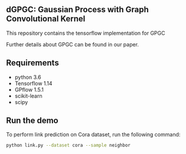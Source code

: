 ## dGPGC: Gaussian Process with Graph Convolutional Kernel

This repository contains the tensorflow implementation for GPGC

Further details about GPGC can be found in our paper.

## Requirements
* python 3.6
* Tensorflow 1.14
* GPflow 1.5.1
* scikit-learn
* scipy

## Run the demo

To perform link prediction on Cora dataset, run the following command:

```bash
python link.py --dataset cora --sample neighbor
```